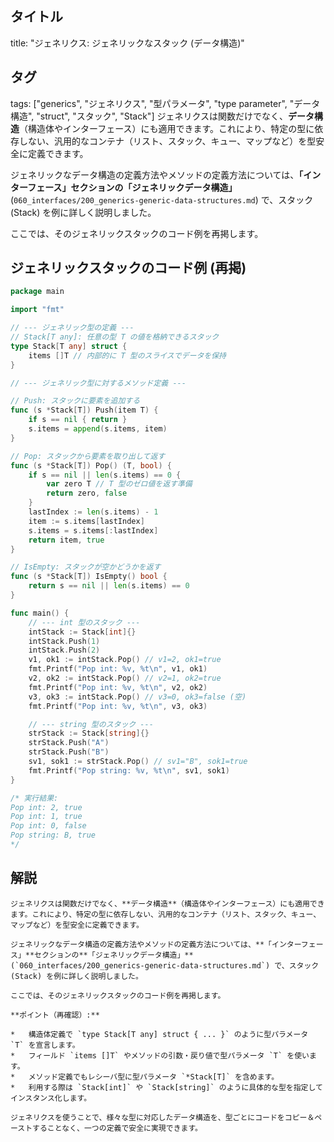 ## タイトル
title: "ジェネリクス: ジェネリックなスタック (データ構造)"
## タグ
tags: ["generics", "ジェネリクス", "型パラメータ", "type parameter", "データ構造", "struct", "スタック", "Stack"]
ジェネリクスは関数だけでなく、**データ構造**（構造体やインターフェース）にも適用できます。これにより、特定の型に依存しない、汎用的なコンテナ（リスト、スタック、キュー、マップなど）を型安全に定義できます。

ジェネリックなデータ構造の定義方法やメソッドの定義方法については、**「インターフェース」**セクションの**「ジェネリックデータ構造」** (`060_interfaces/200_generics-generic-data-structures.md`) で、スタック (Stack) を例に詳しく説明しました。

ここでは、そのジェネリックスタックのコード例を再掲します。

## ジェネリックスタックのコード例 (再掲)

```go title="ジェネリックな Stack 型"
package main

import "fmt"

// --- ジェネリック型の定義 ---
// Stack[T any]: 任意の型 T の値を格納できるスタック
type Stack[T any] struct {
	items []T // 内部的に T 型のスライスでデータを保持
}

// --- ジェネリック型に対するメソッド定義 ---

// Push: スタックに要素を追加する
func (s *Stack[T]) Push(item T) {
	if s == nil { return }
	s.items = append(s.items, item)
}

// Pop: スタックから要素を取り出して返す
func (s *Stack[T]) Pop() (T, bool) {
	if s == nil || len(s.items) == 0 {
		var zero T // T 型のゼロ値を返す準備
		return zero, false
	}
	lastIndex := len(s.items) - 1
	item := s.items[lastIndex]
	s.items = s.items[:lastIndex]
	return item, true
}

// IsEmpty: スタックが空かどうかを返す
func (s *Stack[T]) IsEmpty() bool {
	return s == nil || len(s.items) == 0
}

func main() {
	// --- int 型のスタック ---
	intStack := Stack[int]{}
	intStack.Push(1)
	intStack.Push(2)
	v1, ok1 := intStack.Pop() // v1=2, ok1=true
	fmt.Printf("Pop int: %v, %t\n", v1, ok1)
	v2, ok2 := intStack.Pop() // v2=1, ok2=true
	fmt.Printf("Pop int: %v, %t\n", v2, ok2)
	v3, ok3 := intStack.Pop() // v3=0, ok3=false (空)
	fmt.Printf("Pop int: %v, %t\n", v3, ok3)

	// --- string 型のスタック ---
	strStack := Stack[string]{}
	strStack.Push("A")
	strStack.Push("B")
	sv1, sok1 := strStack.Pop() // sv1="B", sok1=true
	fmt.Printf("Pop string: %v, %t\n", sv1, sok1)
}

/* 実行結果:
Pop int: 2, true
Pop int: 1, true
Pop int: 0, false
Pop string: B, true
*/
```

## 解説
```text
ジェネリクスは関数だけでなく、**データ構造**（構造体やインターフェース）にも適用できます。これにより、特定の型に依存しない、汎用的なコンテナ（リスト、スタック、キュー、マップなど）を型安全に定義できます。

ジェネリックなデータ構造の定義方法やメソッドの定義方法については、**「インターフェース」**セクションの**「ジェネリックデータ構造」** (`060_interfaces/200_generics-generic-data-structures.md`) で、スタック (Stack) を例に詳しく説明しました。

ここでは、そのジェネリックスタックのコード例を再掲します。

**ポイント（再確認）:**

*   構造体定義で `type Stack[T any] struct { ... }` のように型パラメータ `T` を宣言します。
*   フィールド `items []T` やメソッドの引数・戻り値で型パラメータ `T` を使います。
*   メソッド定義でもレシーバ型に型パラメータ `*Stack[T]` を含めます。
*   利用する際は `Stack[int]` や `Stack[string]` のように具体的な型を指定してインスタンス化します。

ジェネリクスを使うことで、様々な型に対応したデータ構造を、型ごとにコードをコピー＆ペーストすることなく、一つの定義で安全に実現できます。